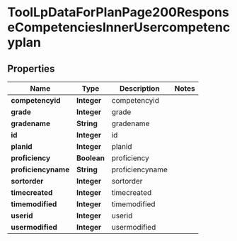 

# ToolLpDataForPlanPage200ResponseCompetenciesInnerUsercompetencyplan


## Properties

| Name | Type | Description | Notes |
|------------ | ------------- | ------------- | -------------|
|**competencyid** | **Integer** | competencyid |  |
|**grade** | **Integer** | grade |  |
|**gradename** | **String** | gradename |  |
|**id** | **Integer** | id |  |
|**planid** | **Integer** | planid |  |
|**proficiency** | **Boolean** | proficiency |  |
|**proficiencyname** | **String** | proficiencyname |  |
|**sortorder** | **Integer** | sortorder |  |
|**timecreated** | **Integer** | timecreated |  |
|**timemodified** | **Integer** | timemodified |  |
|**userid** | **Integer** | userid |  |
|**usermodified** | **Integer** | usermodified |  |



